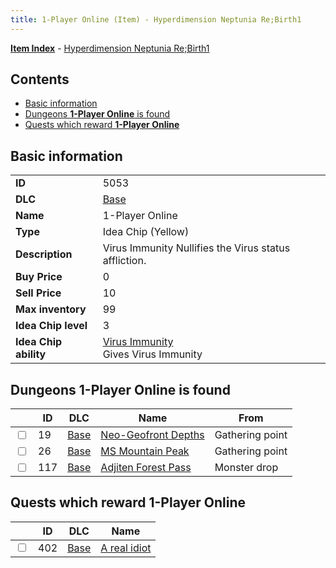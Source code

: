 ```yaml
---
title: 1-Player Online (Item) - Hyperdimension Neptunia Re;Birth1
---
```


[**Item Index**](/neptunia/rb1/item/index.html) - [Hyperdimension Neptunia Re;Birth1](/neptunia/rb1)

## Contents

- [Basic information](#basic-information)
- [Dungeons **1-Player Online** is found](#dungeons-1-player-online-is-found)
- [Quests which reward **1-Player Online**](#quests-which-reward-1-player-online)

## Basic information

|   |   |
| -- | -- |
| **ID** | 5053 |
| **DLC** | [Base](/neptunia/rb1/dlc/1-base.html) |
| **Name** | 1-Player Online |
| **Type** | Idea Chip (Yellow) |
| **Description** | Virus Immunity Nullifies the Virus status affliction. |
| **Buy Price** | 0 |
| **Sell Price** | 10 |
| **Max inventory** | 99 |
| **Idea Chip level** | 3 |
| **Idea Chip ability** | [Virus Immunity](/neptunia/rb1/avatar/1-9552-virus-immunity.html)<br />Gives Virus Immunity |


## Dungeons **1-Player Online** is found

|    | ID | DLC | Name | From |
| -- | -- | --- | ---- | ---- |
| <input type="checkbox" id="rb1-dungeon-1-19" class="trackbox" /> | 19 | [Base](/neptunia/rb1/dlc/1-base.html) | [Neo-Geofront Depths](/neptunia/rb1/dungeon/1-19-neo-geofront-depths.html) | Gathering point |
| <input type="checkbox" id="rb1-dungeon-1-26" class="trackbox" /> | 26 | [Base](/neptunia/rb1/dlc/1-base.html) | [MS Mountain Peak](/neptunia/rb1/dungeon/1-26-ms-mountain-peak.html) | Gathering point |
| <input type="checkbox" id="rb1-dungeon-1-117" class="trackbox" /> | 117 | [Base](/neptunia/rb1/dlc/1-base.html) | [Adjiten Forest Pass](/neptunia/rb1/dungeon/1-117-adjiten-forest-pass.html) | Monster drop |


## Quests which reward **1-Player Online**

|    | ID | DLC | Name |
| -- | -- | --- | ---- |
| <input type="checkbox" id="rb1-quest-1-402" class="trackbox" /> | 402 | [Base](/neptunia/rb1/dlc/1-base.html) | [A real idiot](/neptunia/rb1/quest/1-402-a-real-idiot.html) |
